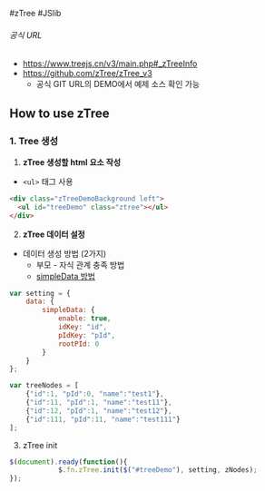 #zTree #JSlib
###### 공식 URL
- https://www.treejs.cn/v3/main.php#_zTreeInfo
- https://github.com/zTree/zTree_v3
	- 공식 GIT URL의 DEMO에서 예제 소스 확인 가능

## How to use zTree 
### 1. Tree 생성
1. **zTree 생성할 html 요소 작성**
-  `<ul>` 태그 사용
  ```html
<div class="zTreeDemoBackground left">
	<ul id="treeDemo" class="ztree"></ul>
</div>
```

2. **zTree 데이터 설정**
- 데이터 생성 방법 (2가지)
	- 부모 - 자식 관계 충족 방법
	- <u>simpleData 방법</u>
```js
var setting = {
	data: {
		simpleData: {
			enable: true,
			idKey: "id",
			pIdKey: "pId",
			rootPId: 0
		}
	}
};

var treeNodes = [
    {"id":1, "pId":0, "name":"test1"},
    {"id":11, "pId":1, "name":"test11"},
    {"id":12, "pId":1, "name":"test12"},
    {"id":111, "pId":11, "name":"test111"}
];
```

3. zTree init
```js
$(document).ready(function(){
			$.fn.zTree.init($("#treeDemo"), setting, zNodes);
});
```

